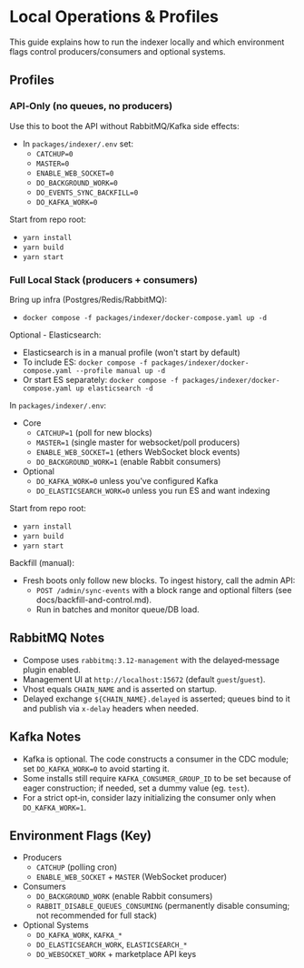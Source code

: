 # Local Operations & Profiles

This guide explains how to run the indexer locally and which environment flags control producers/consumers and optional systems.

## Profiles

### API‑Only (no queues, no producers)

Use this to boot the API without RabbitMQ/Kafka side effects:

- In `packages/indexer/.env` set:
  - `CATCHUP=0`
  - `MASTER=0`
  - `ENABLE_WEB_SOCKET=0`
  - `DO_BACKGROUND_WORK=0`
  - `DO_EVENTS_SYNC_BACKFILL=0`
  - `DO_KAFKA_WORK=0`

Start from repo root:

- `yarn install`
- `yarn build`
- `yarn start`

### Full Local Stack (producers + consumers)

Bring up infra (Postgres/Redis/RabbitMQ):

- `docker compose -f packages/indexer/docker-compose.yaml up -d`

Optional - Elasticsearch:

- Elasticsearch is in a manual profile (won't start by default)
- To include ES: `docker compose -f packages/indexer/docker-compose.yaml --profile manual up -d`
- Or start ES separately: `docker compose -f packages/indexer/docker-compose.yaml up elasticsearch -d`

In `packages/indexer/.env`:

- Core
  - `CATCHUP=1` (poll for new blocks)
  - `MASTER=1` (single master for websocket/poll producers)
  - `ENABLE_WEB_SOCKET=1` (ethers WebSocket block events)
  - `DO_BACKGROUND_WORK=1` (enable Rabbit consumers)
- Optional
  - `DO_KAFKA_WORK=0` unless you’ve configured Kafka
  - `DO_ELASTICSEARCH_WORK=0` unless you run ES and want indexing

Start from repo root:

- `yarn install`
- `yarn build`
- `yarn start`

Backfill (manual):

- Fresh boots only follow new blocks. To ingest history, call the admin API:
  - `POST /admin/sync-events` with a block range and optional filters (see docs/backfill-and-control.md).
  - Run in batches and monitor queue/DB load.

## RabbitMQ Notes

- Compose uses `rabbitmq:3.12-management` with the delayed‑message plugin enabled.
- Management UI at `http://localhost:15672` (default `guest`/`guest`).
- Vhost equals `CHAIN_NAME` and is asserted on startup.
- Delayed exchange `${CHAIN_NAME}.delayed` is asserted; queues bind to it and publish via `x-delay` headers when needed.

## Kafka Notes

- Kafka is optional. The code constructs a consumer in the CDC module; set `DO_KAFKA_WORK=0` to avoid starting it.
- Some installs still require `KAFKA_CONSUMER_GROUP_ID` to be set because of eager construction; if needed, set a dummy value (eg. `test`).
- For a strict opt‑in, consider lazy initializing the consumer only when `DO_KAFKA_WORK=1`.

## Environment Flags (Key)

- Producers
  - `CATCHUP` (polling cron)
  - `ENABLE_WEB_SOCKET` + `MASTER` (WebSocket producer)
- Consumers
  - `DO_BACKGROUND_WORK` (enable Rabbit consumers)
  - `RABBIT_DISABLE_QUEUES_CONSUMING` (permanently disable consuming; not recommended for full stack)
- Optional Systems
  - `DO_KAFKA_WORK`, `KAFKA_*`
  - `DO_ELASTICSEARCH_WORK`, `ELASTICSEARCH_*`
  - `DO_WEBSOCKET_WORK` + marketplace API keys
